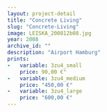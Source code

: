 ```yaml
---
layout: project-detail
title: "Concrete Living"
slug: "Concrete-Living"
image: LEISKA_200812b08.jpg
year: 2008
archive_id: ""
description: "Airport Hamburg"
prints:
-   variable: 3zu4_small
    price: 90,00 €"
-   variable: 3zu4_medium
    price: "450,00 €"
-   variable: 3zu4_large
    price: "600,00 €"
---
```

